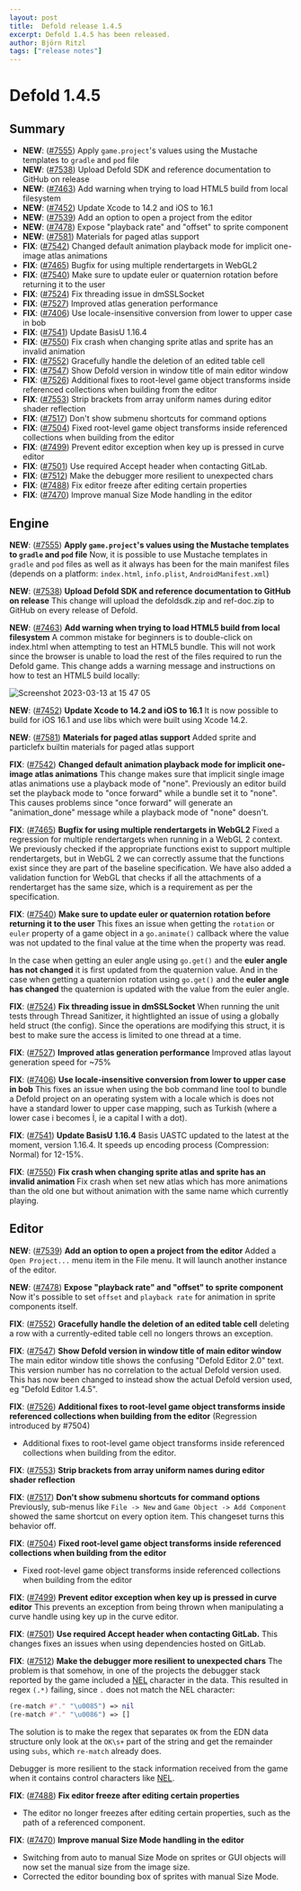 ```yaml
---
layout: post
title:  Defold release 1.4.5
excerpt: Defold 1.4.5 has been released.
author: Björn Ritzl
tags: ["release notes"]
---
```


# Defold 1.4.5

## Summary

* __NEW__: ([#7555](https://github.com/defold/defold/pull/7555)) Apply `game.project`'s values using the Mustache templates to `gradle` and `pod` file 
* __NEW__: ([#7538](https://github.com/defold/defold/pull/7538)) Upload Defold SDK and reference documentation to GitHub on release 
* __NEW__: ([#7463](https://github.com/defold/defold/pull/7463)) Add warning when trying to load HTML5 build from local filesystem 
* __NEW__: ([#7452](https://github.com/defold/defold/issues/7452)) Update Xcode to 14.2 and iOS to 16.1 
* __NEW__: ([#7539](https://github.com/defold/defold/pull/7539)) Add an option to open a project from the editor 
* __NEW__: ([#7478](https://github.com/defold/defold/pull/7478)) Expose "playback rate" and "offset" to sprite component 
* __NEW__: ([#7581](https://github.com/defold/defold/pull/7581)) Materials for paged atlas support
* __FIX__: ([#7542](https://github.com/defold/defold/pull/7542)) Changed default animation playback mode for implicit one-image atlas animations 
* __FIX__: ([#7465](https://github.com/defold/defold/pull/7465)) Bugfix for using multiple rendertargets in WebGL2 
* __FIX__: ([#7540](https://github.com/defold/defold/pull/7540)) Make sure to update euler or quaternion rotation before returning it to the user 
* __FIX__: ([#7524](https://github.com/defold/defold/issues/7524)) Fix threading issue in dmSSLSocket 
* __FIX__: ([#7527](https://github.com/defold/defold/pull/7527)) Improved atlas generation performance 
* __FIX__: ([#7406](https://github.com/defold/defold/pull/7406)) Use locale-insensitive conversion from lower to upper case in bob 
* __FIX__: ([#7541](https://github.com/defold/defold/pull/7541)) Update BasisU 1.16.4 
* __FIX__: ([#7550](https://github.com/defold/defold/pull/7550)) Fix crash when changing sprite atlas and sprite has an invalid animation 
* __FIX__: ([#7552](https://github.com/defold/defold/pull/7552)) Gracefully handle the deletion of an edited table cell 
* __FIX__: ([#7547](https://github.com/defold/defold/pull/7547)) Show Defold version in window title of main editor window 
* __FIX__: ([#7526](https://github.com/defold/defold/pull/7526)) Additional fixes to root-level game object transforms inside referenced collections when building from the editor 
* __FIX__: ([#7553](https://github.com/defold/defold/pull/7553)) Strip brackets from array uniform names during editor shader reflection 
* __FIX__: ([#7517](https://github.com/defold/defold/pull/7517)) Don't show submenu shortcuts for command options 
* __FIX__: ([#7504](https://github.com/defold/defold/pull/7504)) Fixed root-level game object transforms inside referenced collections when building from the editor 
* __FIX__: ([#7499](https://github.com/defold/defold/pull/7499)) Prevent editor exception when key up is pressed in curve editor 
* __FIX__: ([#7501](https://github.com/defold/defold/pull/7501)) Use required Accept header when contacting GitLab. 
* __FIX__: ([#7512](https://github.com/defold/defold/pull/7512)) Make the debugger more resilient to unexpected chars 
* __FIX__: ([#7488](https://github.com/defold/defold/pull/7488)) Fix editor freeze after editing certain properties 
* __FIX__: ([#7470](https://github.com/defold/defold/pull/7470)) Improve manual Size Mode handling in the editor 

## Engine
__NEW__: ([#7555](https://github.com/defold/defold/pull/7555)) __Apply `game.project`'s values using the Mustache templates to `gradle` and `pod` file__ 
Now, it is possible to use Mustache templates in `gradle` and `pod` files as well as it always has been for the main manifest files (depends on a platform: `index.html`, `info.plist`, `AndroidManifest.xml`)

__NEW__: ([#7538](https://github.com/defold/defold/pull/7538)) __Upload Defold SDK and reference documentation to GitHub on release__ 
This change will upload the defoldsdk.zip and ref-doc.zip to GitHub on every release of Defold.

__NEW__: ([#7463](https://github.com/defold/defold/pull/7463)) __Add warning when trying to load HTML5 build from local filesystem__ 
A common mistake for beginners is to double-click on index.html when attempting to test an HTML5 bundle. This will not work since the browser is unable to load the rest of the files required to run the Defold game. This change adds a warning message and instructions on how to test an HTML5 build locally:

![Screenshot 2023-03-13 at 15 47 05](https://user-images.githubusercontent.com/1300688/224737165-4138f33e-d657-4155-90b8-16a4f4a61203.png)

__NEW__: ([#7452](https://github.com/defold/defold/issues/7452)) __Update Xcode to 14.2 and iOS to 16.1__ 
It is now possible to build for iOS 16.1 and use libs which were built using Xcode 14.2.

__NEW__: ([#7581](https://github.com/defold/defold/pull/7581)) __Materials for paged atlas support__
Added sprite and particlefx builtin materials for paged atlas support

__FIX__: ([#7542](https://github.com/defold/defold/pull/7542)) __Changed default animation playback mode for implicit one-image atlas animations__ 
This change makes sure that implicit single image atlas animations use a playback mode of "none". Previously an editor build set the playback mode to "once forward" while a bundle set it to "none". This causes problems since "once forward" will generate an "animation_done" message while a playback mode of "none" doesn't.

__FIX__: ([#7465](https://github.com/defold/defold/pull/7465)) __Bugfix for using multiple rendertargets in WebGL2__ 
Fixed a regression for multiple rendertargets when running in a WebGL 2 context. We previously checked if the appropriate functions exist to support multiple rendertargets, but in WebGL 2 we can correctly assume that the functions exist since they are part of the baseline specification. We have also added a validation function for WebGL that checks if all the attachments of a rendertarget has the same size, which is a requirement as per the specification.

__FIX__: ([#7540](https://github.com/defold/defold/pull/7540)) __Make sure to update euler or quaternion rotation before returning it to the user__ 
This fixes an issue when getting the `rotation` or `euler` property of a game object in a `go.animate()` callback where the value was not updated to the final value at the time when the property was read.

In the case when getting an euler angle using `go.get()` and the **euler angle has not changed** it is first updated from the quaternion value. And in the case when getting a quaternion rotation using `go.get()` and the **euler angle has changed** the quaternion is updated with the value from the euler angle.

__FIX__: ([#7524](https://github.com/defold/defold/issues/7524)) __Fix threading issue in dmSSLSocket__ 
When running the unit tests through Thread Sanitizer, it hightlighted an issue of using a globally held struct (the config).
Since the operations are modifying this struct, it is best to make sure the access is limited to one thread at a time.

__FIX__: ([#7527](https://github.com/defold/defold/pull/7527)) __Improved atlas generation performance__ 
Improved atlas layout generation speed for ~75%

__FIX__: ([#7406](https://github.com/defold/defold/pull/7406)) __Use locale-insensitive conversion from lower to upper case in bob__ 
This fixes an issue when using the bob command line tool to bundle a Defold project on an operating system with a locale which is does not have a standard lower to upper case mapping, such as Turkish (where a lower case i becomes İ, ie a capital I with a dot).

__FIX__: ([#7541](https://github.com/defold/defold/pull/7541)) __Update BasisU 1.16.4__ 
Basis UASTC updated to the latest at the moment, version 1.16.4. It speeds up encoding process (Compression: Normal) for 12-15%.

__FIX__: ([#7550](https://github.com/defold/defold/pull/7550)) __Fix crash when changing sprite atlas and sprite has an invalid animation__ 
Fix crash when set new atlas which has more animations than the old one but without animation with the same name which currently playing.


## Editor
__NEW__: ([#7539](https://github.com/defold/defold/pull/7539)) __Add an option to open a project from the editor__ 
Added a `Open Project...` menu item in the File menu. It will launch another instance of the editor.

__NEW__: ([#7478](https://github.com/defold/defold/pull/7478)) __Expose "playback rate" and "offset" to sprite component__ 
Now it's possible to set `offset` and `playback rate` for animation in sprite components itself.

__FIX__: ([#7552](https://github.com/defold/defold/pull/7552)) __Gracefully handle the deletion of an edited table cell__ 
deleting a row with a currently-edited table cell no longers throws an exception.

__FIX__: ([#7547](https://github.com/defold/defold/pull/7547)) __Show Defold version in window title of main editor window__ 
The main editor window title shows the confusing "Defold Editor 2.0" text. This version number has no correlation to the actual Defold version used. This has now been changed to instead show the actual Defold version used, eg "Defold Editor 1.4.5".

__FIX__: ([#7526](https://github.com/defold/defold/pull/7526)) __Additional fixes to root-level game object transforms inside referenced collections when building from the editor__ 
(Regression introduced by #7504)


* Additional fixes to root-level game object transforms inside referenced collections when building from the editor.

__FIX__: ([#7553](https://github.com/defold/defold/pull/7553)) __Strip brackets from array uniform names during editor shader reflection__ 


__FIX__: ([#7517](https://github.com/defold/defold/pull/7517)) __Don't show submenu shortcuts for command options__ 
Previously, sub-menus like `File -> New` and `Game Object -> Add Component` showed the same shortcut on every option item. This changeset turns this behavior off.

__FIX__: ([#7504](https://github.com/defold/defold/pull/7504)) __Fixed root-level game object transforms inside referenced collections when building from the editor__ 
* Fixed root-level game object transforms inside referenced collections when building from the editor

__FIX__: ([#7499](https://github.com/defold/defold/pull/7499)) __Prevent editor exception when key up is pressed in curve editor__ 
This prevents an exception from being thrown when manipulating a curve handle using key up in the curve editor.

__FIX__: ([#7501](https://github.com/defold/defold/pull/7501)) __Use required Accept header when contacting GitLab.__ 
This changes fixes an issues when using dependencies hosted on GitLab.

__FIX__: ([#7512](https://github.com/defold/defold/pull/7512)) __Make the debugger more resilient to unexpected chars__ 
The problem is that somehow, in one of the projects the debugger stack reported by the game included a [NEL](https://www.compart.com/en/unicode/U+0085) character in the data. This resulted in regex `(.*)` failing, since `.` does not match the NEL character:

```clj
(re-match #"." "\u0085") => nil
(re-match #"." "\u0086") => []
```

The solution is to make the regex that separates `OK` from the EDN data structure only look at the `OK\s+` part of the string and get the remainder using `subs`, which `re-match` already does.


Debugger is more resilient to the stack information received from the game when it contains control characters like [NEL](https://www.compart.com/en/unicode/U+0085).

__FIX__: ([#7488](https://github.com/defold/defold/pull/7488)) __Fix editor freeze after editing certain properties__ 
* The editor no longer freezes after editing certain properties, such as the path of a referenced component.

__FIX__: ([#7470](https://github.com/defold/defold/pull/7470)) __Improve manual Size Mode handling in the editor__ 
* Switching from auto to manual Size Mode on sprites or GUI objects will now set the manual size from the image size.
* Corrected the editor bounding box of sprites with manual Size Mode.